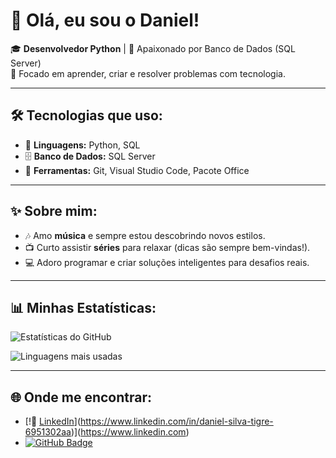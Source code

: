 # 👋 Olá, eu sou o **Daniel**!  

🎓 **Desenvolvedor Python** | 💾 Apaixonado por Banco de Dados (SQL Server)  
🎯 Focado em aprender, criar e resolver problemas com tecnologia.  

---

## 🛠 **Tecnologias que uso**:
- 🐍 **Linguagens:** Python, SQL  
- 🗄️ **Banco de Dados:** SQL Server  
- 🔧 **Ferramentas:** Git, Visual Studio Code, Pacote Office  

---

## ✨ **Sobre mim**:
- 🎶 Amo **música** e sempre estou descobrindo novos estilos.  
- 📺 Curto assistir **séries** para relaxar (dicas são sempre bem-vindas!).  
- 💻 Adoro programar e criar soluções inteligentes para desafios reais.  

---

## 📊 **Minhas Estatísticas**:
![Estatísticas do GitHub](https://github-readme-stats.vercel.app/api?username=Daniel&show_icons=true&theme=tokyonight)

![Linguagens mais usadas](https://github-readme-stats.vercel.app/api/top-langs/?username=Daniel&layout=compact&theme=tokyonight)

---

## 🌐 **Onde me encontrar**:
- [!🔗 [LinkedIn](https://www.linkedin.com/in/seu-perfil)](https://www.linkedin.com/in/daniel-silva-tigre-6951302aa)](https://www.linkedin.com)  
- [![GitHub Badge](https://img.shields.io/badge/-Meu_GitHub-181717?style=flat&logo=github&logoColor=white)](https://github.com/Daniel)
